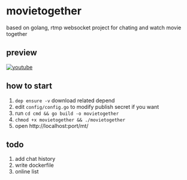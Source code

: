 # movietogether

based on golang, rtmp websocket project for chating and watch movie together

## preview

[![youtube](http://img.youtube.com/vi/zyHoc-2rhN4/0.jpg)](http://www.youtube.com/watch?v=zyHoc-2rhN4)

## how to start

1. `dep ensure -v`  download related depend
2. edit `config/config.go` to modify publish secret if you want
3. run `cd cmd && go build -o movietogether` 
4. `chmod +x movietogether && ./movietogether`
5. open http://localhost:port/mt/

## todo

1. add chat history
2. write dockerfile
3. online list